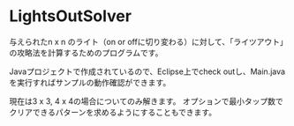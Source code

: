 # LightsOutSolver

与えられたn x n のライト（on or offに切り変わる）に対して、「ライツアウト」の攻略法を計算するためのプログラムです。

Javaプロジェクトで作成されているので、Eclipse上でcheck outし、Main.javaを実行すればサンプルの動作確認ができます。

現在は3 x 3, 4 x 4の場合についてのみ解きます。
オプションで最小タップ数でクリアできるパターンを求めるようにすることもできます。
